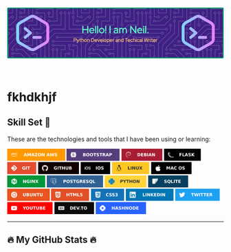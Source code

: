  
![Header](assets/images/header.png)

<img src="assets/css/style.svg">

# fkhdkhjf

## Skill Set :muscle:

<p>These are the technologies and tools that I have been using or learning:</p>

<p>
<img src="assets/images/badges/aws.svg"        height="28"  alt="AWS"        title="AWS">
<img src="assets/images/badges/bootstrap.svg"  height="28"  alt="Bootstrap"  title="Bootstrap">
<img src="assets/images/badges/debian.svg"     height="28"  alt="Debian"     title="Debian">
<img src="assets/images/badges/flask.svg"      height="28"  alt="Flask"      title="Flask">
<img src="assets/images/badges/git.svg"        height="28"  alt="Git"        title="Git">
<img src="assets/images/badges/github.svg"     height="28"  alt="GitHub"     title="GitHub">
<img src="assets/images/badges/ios.svg"        height="28"  alt="iOS"        title="iOS">
<img src="assets/images/badges/linux.svg"      height="28"  alt="Linux"      title="Linux">
<img src="assets/images/badges/macos.svg"      height="28"  alt="macOS"      title="macOS">
<img src="assets/images/badges/nginx.svg"      height="28"  alt="nginx"      title="nginx">
<img src="assets/images/badges/postgresql.svg" height="28"  alt="PostgreSQL" title="PostgreSQL">
<img src="assets/images/badges/python.svg"     height="28"  alt="Python 3"   title="Python 3">
<img src="assets/images/badges/sqlite.svg"     height="28"  alt="Python 3"   title="Bootstrap">
<img src="assets/images/badges/ubuntu.svg"     height="28"  alt="Ubuntu"     title="Ubuntu">
<img src="assets/images/badges/html5.svg"      height="28"  alt="HTML 5"     title="HTML 5">
<img src="assets/images/badges/css.svg"        height="28"  alt="CSS 3"      title="CSS 3">

<img src="assets/images/social/linkedin.svg"   height="28"  alt="Linkedin"   title="Linkedin">
<img src="assets/images/social/twitter.svg"    height="28"  alt="Twitter"    title="Twitter">
<img src="assets/images/social/youtube.svg"    height="28"  alt="YouTube"    title="YouTube">

<img src="assets/images/social/devto.svg"      height="28"  alt="Dev.To"     title="Dev.To">
<img src="assets/images/social/hashnode.svg"   height="28"  alt="HashNode"   title="HashNode">

</p>

<span style="color:#61FFCA;"> 
<hr />
</span>

## :fire: My GitHub Stats :fire: 

<p>


</p>
